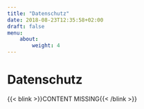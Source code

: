 ```yaml
---
title: "Datenschutz"
date: 2018-08-23T12:35:58+02:00
draft: false
menu: 
    about:
        weight: 4
---
```


# Datenschutz

{{< blink >}}CONTENT MISSING{{< /blink >}} 